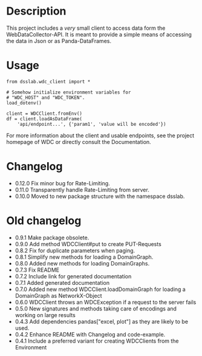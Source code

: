 # Description
This project includes a *very* small client to access data form 
the WebDataCollector-API. It is meant to provide a simple means 
of accessing the data in Json or as Panda-DataFrames.

# Usage

```
from dsslab.wdc_client import *

# Somehow initialize environment variables for 
# "WDC_HOST" and "WDC_TOKEN". 
load_dotenv()

client = WDCClient.fromEnv()
df = client.loadAsDataFrame(
	'api/endpoint...', {'param1', 'value will be encoded'})
```

For more information about the client and usable endpoints, 
see the project homepage of WDC or directly consult the Documentation.

# Changelog
- 0.12.0	Fix minor bug for Rate-Limiting.
- 0.11.0	Transparently handle Rate-Limiting from server.
- 0.10.0	Moved to new package structure with the namespace dsslab.

# Old changelog 
- 0.9.1		Make package obsolete.
- 0.9.0		Add method WDCClient#put to create PUT-Requests
- 0.8.2		Fix for duplicate parameters when paging.
- 0.8.1		Simplify new methods for loading a DomainGraph.
- 0.8.0		Added new methods for loading DomainGraphs.
- 0.7.3		Fix README
- 0.7.2		Include link for generated documentation
- 0.7.1 	Added generated documentation
- 0.7.0		Added new method WDCClient.loadDomainGraph for loading a DomainGraph as NetworkX-Object
- 0.6.0		WDCClient throws an WDCException if a request to the server fails
- 0.5.0		New signatures and methods taking care of encodings and working on large results
- 0.4.3		Add dependencies pandas["excel, plot"] as they are likely to be used.
- 0.4.2		Enhance README with Changelog and code-example.
- 0.4.1		Include a preferred variant for creating WDCClients from the Environment	